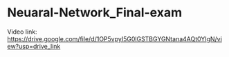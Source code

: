# Neuaral-Network_Final-exam
Video link: https://drive.google.com/file/d/1OP5vpyI5G0lGSTBGYGNtana4AQt0YIgN/view?usp=drive_link
